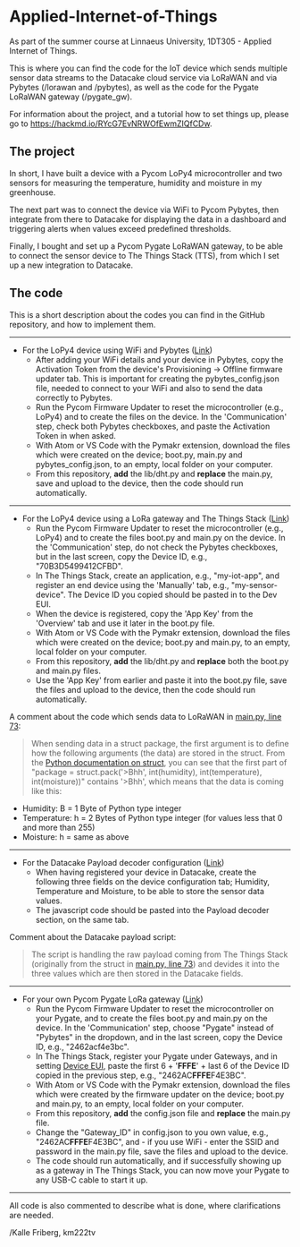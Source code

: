 # Applied-Internet-of-Things
As part of the summer course at Linnaeus University, 1DT305 - Applied Internet of Things. 

This is where you can find the code for the IoT device which sends multiple sensor data streams to the Datacake cloud service via LoRaWAN and via Pybytes (/lorawan and /pybytes), as well as the code for the Pygate LoRaWAN gateway (/pygate_gw).

For information about the project, and a tutorial how to set things up, please go to https://hackmd.io/RYcG7EvNRWOfEwmZIQfCDw.

## The project
In short, I have built a device with a Pycom LoPy4 microcontroller and two sensors for measuring the temperature, humidity and moisture in my greenhouse.

The next part was to connect the device via WiFi to Pycom Pybytes, then integrate from there to Datacake for displaying the data in a dashboard and triggering alerts when values exceed predefined thresholds.

Finally, I bought and set up a Pycom Pygate LoRaWAN gateway, to be able to connect the sensor device to The Things Stack (TTS), from which I set up a new integration to Datacake. 

## The code
This is a short description about the codes you can find in the GitHub repository, and how to implement them.

**********
* For the LoPy4 device using WiFi and Pybytes ([Link](https://github.com/km222tv/Applied-Internet-of-Things/tree/main/pybytes))
    * After adding your WiFi details and your device in Pybytes, copy the Activation Token from the device's Provisioning -> Offline firmware updater tab. This is important for creating the pybytes_config.json file, needed to connect to your WiFi and also to send the data correctly to Pybytes.
    * Run the Pycom Firmware Updater to reset the microcontroller (e.g., LoPy4) and to create the files on the device. In the 'Communication' step, check both Pybytes checkboxes, and paste the Activation Token in when asked.
    * With Atom or VS Code with the Pymakr extension, download the files which were created on the device; boot.py, main.py and pybytes_config.json, to an empty, local folder on your computer.
    * From this repository, **add** the lib/dht.py and **replace** the main.py, save and upload to the device, then the code should run automatically.

**********
* For the LoPy4 device using a LoRa gateway and The Things Stack ([Link](https://github.com/km222tv/Applied-Internet-of-Things/tree/main/lorawan))
    * Run the Pycom Firmware Updater to reset the microcontroller (e.g., LoPy4) and to create the files boot.py and main.py on the device. In the 'Communication' step, do not check the Pybytes checkboxes, but in the last screen, copy the Device ID, e.g., "70B3D5499412CFBD".
    * In The Things Stack, create an application, e.g., "my-iot-app", and register an end device using the 'Manually' tab, e.g., "my-sensor-device". The Device ID you copied should be pasted in to the Dev EUI.
    * When the device is registered, copy the 'App Key' from the 'Overview' tab and use it later in the boot.py file.
    * With Atom or VS Code with the Pymakr extension, download the files which were created on the device; boot.py and main.py, to an empty, local folder on your computer.
    * From this repository, **add** the lib/dht.py and **replace** both the boot.py and main.py files.
    * Use the 'App Key' from earlier and paste it into the boot.py file, save the files and upload to the device, then the code should run automatically.

A comment about the code which sends data to LoRaWAN in [main.py, line 73](https://github.com/km222tv/Applied-Internet-of-Things/blob/main/lorawan/main.py):

>When sending data in a struct package, the first argument is to define how the following arguments (the data) are stored in the struct. From the [Python documentation on struct](https://docs.python.org/3/library/struct.html), you can see that the first part of "package = struct.pack('>Bhh', int(humidity), int(temperature), int(moisture))" contains '>Bhh', which means that the data is coming like this:
   * Humidity: B = 1 Byte of Python type integer
   * Temperature: h = 2 Bytes of Python type integer (for values less that 0 and more than 255)
   * Moisture: h = same as above

**********
* For the Datacake Payload decoder configuration ([Link](https://github.com/km222tv/Applied-Internet-of-Things/tree/main/datacake_decoder))
    * When having registered your device in Datacake, create the following three fields on the device configuration tab; Humidity, Temperature and Moisture, to be able to store the sensor data values.
    * The javascript code should be pasted into the Payload decoder section, on the same tab.

Comment about the Datacake payload script:

>The script is handling the raw payload coming from The Things Stack (originally from the struct in [main.py, line 73](https://github.com/km222tv/Applied-Internet-of-Things/blob/main/lorawan/main.py)) and devides it into the three values which are then stored in the Datacake fields. 

**********
* For your own Pycom Pygate LoRa gateway ([Link](https://github.com/km222tv/Applied-Internet-of-Things/tree/main/pygate_gw))
    * Run the Pycom Firmware Updater to reset the microcontroller on your Pygate, and to create the files boot.py and main.py on the device. In the 'Communication' step, choose "Pygate" instead of "Pybytes" in the dropdown, and in the last screen, copy the Device ID, e.g., "2462acf4e3bc".
    * In The Things Stack, register your Pygate under Gateways, and in setting [Device EUI](https://www.thethingsindustries.com/docs/reference/glossary/#gateway-eui), paste the first 6 + '**FFFE**' + last 6 of the Device ID copied in the previous step, e.g., "2462AC**FFFE**F4E3BC".
    * With Atom or VS Code with the Pymakr extension, download the files which were created by the firmware updater on the device; boot.py and main.py, to an empty, local folder on your computer.
    * From this repository, **add** the config.json file and **replace** the main.py file.
    * Change the "Gateway_ID" in config.json to you own value, e.g., "2462AC**FFFE**F4E3BC", and - if you use WiFi - enter the SSID and password in the main.py file, save the files and upload to the device.
    * The code should run automatically, and if successfully showing up as a gateway in The Things Stack, you can now move your Pygate to any USB-C cable to start it up.

**********
All code is also commented to describe what is done, where clarifications are needed.

/Kalle Friberg, km222tv
